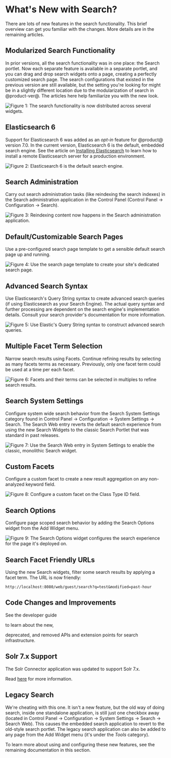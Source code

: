 # What's New with Search? [](id=whats-new-with-search)

There are lots of new features in the search functionality. This brief overview
can get you familiar with the changes. More details are in the remaining
articles.

## Modularized Search Functionality [](id=modularized-search-functionality)
In prior versions, all the search functionality was in one place: the Search
portlet. Now each separate feature is available in a separate portlet, and you
can drag and drop search widgets onto a page, creating a perfectly customized
search page. The search configurations that existed in the previous version are
still available, but the setting you're looking for might be in a slightly
different location due to the modularization of search in @product-ver@. The
articles here help familiarize you with the new look.

![Figure 1: The search functionality is now distributed across several widgets.](../../images/search-widgets.png)

## Elasticsearch 6 [](id=elasticsearch-6)
Support for Elasticsearch 6 was added as an *opt-in* feature for @product@
version 7.0. In the current version, Elasticsearch 6 is the default, embedded
search engine. See the article on 
[Installing Elasticsearch](/discover/deployment/-/knowledge_base/7-1/installing-elasticsearch)
to learn how to install a remote Elasticsearch server for a production
environment.

![Figure 2: Elasticsearch 6 is the default search engine.](../../images/search-elasticsearch6.png)

## Search Administration [](id=search-administration)
Carry out search administration tasks (like reindexing the search indexes) in
the Search administration application in the Control Panel (Control Panel
&rarr; Configuration &rarr; Search).

![Figure 3: Reindexing content now happens in the Search administration application.](../../images/search-admin.png)

## Default/Customizable Search Pages [](id=default-customizable-search-pages)
Use a pre-configured search page template to get a sensible default search
page up and running.

![Figure 4: Use the search page template to create your site's dedicated search page.](../../images/search-page-template.png)

## Advanced Search Syntax [](id=advanced-search-syntax)
Use Elasticsearch's Query String syntax to create advanced search queries (if
using Elasticsearch as your Search Engine). The actual query syntax and further
processing are dependent on the search engine's implementation details. Consult
your search provider's documentation for more information.

![Figure 5: Use Elastic's Query String syntax to construct advanced search queries.](../../images/search-advanced-syntax.png)

## Multiple Facet Term Selection [](id=multiple-facet-term-selection)
Narrow search results using Facets. Continue refining results by selecting as
many facets terms as necessary. Previously, only one facet term
could be used at a time per each facet.

![Figure 6: Facets and their terms can be selected in multiples to refine search results.](../../images/search-multiple-facet-selection.png)

## Search System Settings [](id=search-system-settings)
Configure system wide search behavior from the Search System Settings category
found in Control Panel &rarr; Configuration &rarr; System Settings &rarr;
Search. The Search Web entry reverts the default search experience from using
the new Search Widgets to the classic Search Portlet that was standard in past
releases. 

![Figure 7: Use the Search Web entry in System Settings to enable the classic, monolithic Search widget.](../../images/search-web-system-settings.png)

## Custom Facets [](id=custom-facets)
Configure a custom facet to create a new result aggregation on any
non-analyzed keyword field. 

![Figure 8: Configure a custom facet on the Class Type ID field.](../../images/search-custom-facet.png)

## Search Options [](id=search-options)
Configure page scoped search behavior by adding the Search Options widget from
the Add Widget menu.

![Figure 9: The Search Options widget configures the search experience for
the page it's deployed on.](../../images/search-options.png)

## Search Facet Friendly URLs [](id=search-facet-friendly-urls)
Using the new Search widgets, filter some search results by applying a facet
term. The URL is now friendly:

    http://localhost:8080/web/guest/search?q=test&modified=past-hour

## Code Changes and Improvements [](id=code-changes-and-improvements)
See the developer guide
<!--(/develop/tutorials/-/knowledge_base/7-1/search)--> to learn about the new,
deprecated, and removed APIs and extension points for search infrastructure.

## Solr 7.x Support [](id=solr-7.x-support)
The Solr Connector application was updated to support Solr 7.x. 

Read
[here](discover/deployment/-/knowledge_base/7-1/installing-solr) 
for more information.

## Legacy Search [](id=legacy-search)
We're cheating with this one. It isn't a new feature, but the old way of doing
search, inside one standalone application, is still just one checkbox away
(located in Control Panel &rarr; Configuration &rarr; System Settings &rarr;
Search &rarr; Search Web). This causes the embedded search application to revert
to the old-style search portlet. The legacy search application can also be added
to any page from the Add Widget menu (it's under the *Tools* category).

To learn more about using and configuring these new features, see the remaining
documentation in this section.
